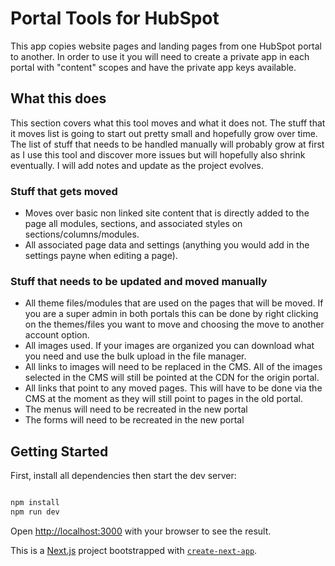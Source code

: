 # Portal Tools for HubSpot
This app copies website pages and landing pages from one HubSpot portal to another. In order to use it you will need to create a private app in each portal with "content" scopes and have the private app keys available.
## What this does
This section covers what this tool moves and what it does not. The stuff that it moves list is going to start out pretty small and hopefully grow over time. The list of stuff that needs to be handled manually will probably grow at first as I use this tool and discover more issues but will hopefully also shrink eventually. I will add notes and update as the project evolves.
### Stuff that gets moved
- Moves over basic non linked site content that is directly added to the page all modules, sections, and associated styles on sections/columns/modules.
- All associated page data and settings (anything you would add in the settings payne when editing a page).
### Stuff that needs to be updated and moved manually
- All theme files/modules that are used on the pages that will be moved. If you are a super admin in both portals this can be done by right clicking on the themes/files you want to move and choosing the move to another account option.
- All images used. If your images are organized you can download what you need and use the bulk upload in the file manager.
- All links to images will need to be replaced in the CMS. All of the images selected in the CMS will still be pointed at the CDN for the origin portal.
- All links that point to any moved pages. This will have to be done via the CMS at the moment as they will still point to pages in the old portal.
- The menus will need to be recreated in the new portal
- The forms will need to be recreated in the new portal
## Getting Started

First, install all dependencies then start the dev server:

```bash

npm install
npm run dev

```
Open [http://localhost:3000](http://localhost:3000) with your browser to see the result.

This is a [Next.js](https://nextjs.org) project bootstrapped with [`create-next-app`](https://nextjs.org/docs/app/api-reference/cli/create-next-app).


